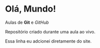# Olá, Mundo!
 Aulas de **Git** e *GitHub*

Repositório criado durante uma aula ao vivo.

Essa linha eu adcionei diretamente do site.
